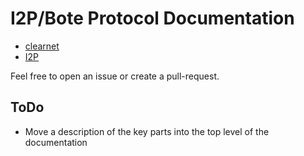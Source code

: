 # I2P/Bote Protocol Documentation

* [clearnet](https://bote.readthedocs.io/en/latest/)
* [I2P](http://purplebote.i2p/bote/)

Feel free to open an issue or create a pull-request.

## ToDo

- Move a description of the key parts into the top level of the documentation
